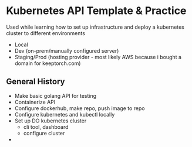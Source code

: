 # Kubernetes API Template & Practice

Used while learning how to set up infrastructure and deploy a kubernetes cluster to different environments

- Local
- Dev (on-prem/manually configured server)
- Staging/Prod (hosting provider - most likely AWS because i bought a domain for keeptorch.com)

## General History

- Make basic golang API for testing
- Containerize API
- Configure dockerhub, make repo, push image to repo
- Configure kubernetes and kubectl locally
- Set up DO kubernetes cluster
    - cli tool, dashboard
    - configure cluster
- 

